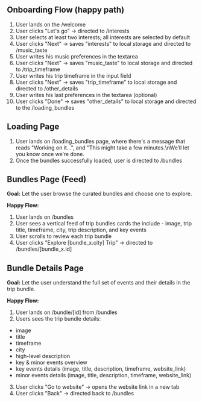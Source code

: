 ## Onboarding Flow (happy path)
1. User lands on the /welcome
2. User clicks "Let's go" -> directed to /interests
3. User selects at least two interests; all interests are selected by default
4. User clicks "Next" -> saves "interests" to local storage and directed to /music_taste
5. User writes his music preferences in the textarea
6. User clicks "Next" -> saves "music_taste" to local storage and directed to /trip_timeframe
7. User writes his trip timeframe in the input field
8. User clicks "Next" -> saves "trip_timeframe" to local storage and directed to /other_details
9. User writes his last preferences in the textarea (optional)
10. User clicks "Done" -> saves "other_details" to local storage and directed to the /loading_bundles

## Loading Page
1. User lands on /loading_bundles page, where there's a message that reads "Working on it...", and "This might take a few minutes.\nWe’ll let you know once we’re done.
2. Once the bundles successfully loaded, user is directed to /bundles

## Bundles Page (Feed)
**Goal:** Let the user browse the curated bundles and choose one to explore.

**Happy Flow:**
1. User lands on /bundles
2. User sees a vertical feed of trip bundles cards the include - image, trip title, timeframe, city, trip description, and key events
3. User scrolls to review each trip bundle
4. User clicks "Explore [bundle_x.city] Trip" -> directed to /bundles/[bundle_x.id]

## Bundle Details Page
**Goal:** Let the user understand the full set of events and their details in the trip bundle.

**Happy Flow:**
1. User lands on /bundle/[id] from /bundles
2. Users sees the trip bundle details: 
  - image
  - title
  - timeframe
  - city
  - high-level description
  - key & minor events overview
  - key events details (image, title, description, timeframe, website_link)
  - minor events details (image, title, description, timeframe, website_link)
3. User clicks "Go to website" -> opens the website link in a new tab
4. User clicks "Back" -> directed back to /bundles
  